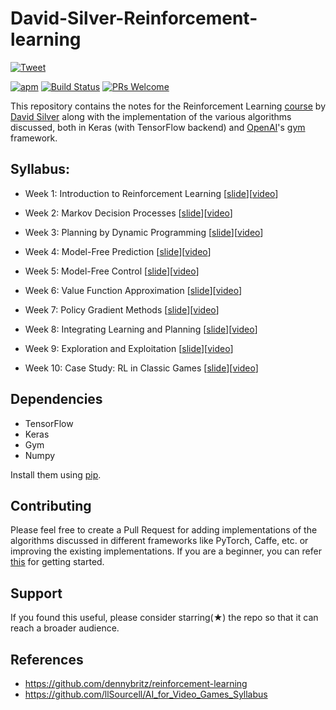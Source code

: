 # David-Silver-Reinforcement-learning 
[![Tweet](https://img.shields.io/twitter/url/http/shields.io.svg?style=social)](https://twitter.com/intent/tweet?text=Get%20over%20170%20free%20design%20blocks%20based%20on%20Bootstrap%204&url=https://www.froala.com/design-blocks&via=froala&hashtags=bootstrap,design,templates,blocks,developers)

[![apm](https://img.shields.io/apm/l/vim-mode.svg)]()
[![Build Status](https://travis-ci.org/athityakumar/colorls.svg?branch=master)](https://travis-ci.org/athityakumar/colorls)
[![PRs Welcome](https://img.shields.io/badge/PRs-welcome-brightgreen.svg?style=shields)](http://makeapullrequest.com)

This repository contains the notes for the Reinforcement Learning [course](www0.cs.ucl.ac.uk/staff/d.silver/web/Teaching.html) by [David Silver](http://www0.cs.ucl.ac.uk/staff/d.silver/web/Home.html) along with the implementation of the various algorithms discussed, both in Keras (with TensorFlow backend) and [OpenAI](https://openai.com/)'s [gym](https://github.com/openai/gym) framework.

## Syllabus:

- Week 1: Introduction to Reinforcement Learning [[slide](http://www0.cs.ucl.ac.uk/staff/d.silver/web/Teaching_files/intro_RL.pdf)][[video](https://www.youtube.com/watch?v=2pWv7GOvuf0&list=PL7-jPKtc4r78-wCZcQn5IqyuWhBZ8fOxT&index=1)]

- Week 2: Markov Decision Processes  [[slide](http://www0.cs.ucl.ac.uk/staff/d.silver/web/Teaching_files/MDP.pdf)][[video](https://www.youtube.com/watch?v=lfHX2hHRMVQ&list=PL7-jPKtc4r78-wCZcQn5IqyuWhBZ8fOxT&index=2&t=3223s)]

- Week 3: Planning by Dynamic Programming  [[slide](http://www0.cs.ucl.ac.uk/staff/d.silver/web/Teaching_files/DP.pdf)][[video](https://www.youtube.com/watch?v=Nd1-UUMVfz4&list=PL7-jPKtc4r78-wCZcQn5IqyuWhBZ8fOxT&index=3&t=417s)]

- Week 4: Model-Free Prediction  [[slide](http://www0.cs.ucl.ac.uk/staff/d.silver/web/Teaching_files/MC-TD.pdf)][[video](https://www.youtube.com/watch?v=PnHCvfgC_ZA&list=PL7-jPKtc4r78-wCZcQn5IqyuWhBZ8fOxT&index=4)]

- Week 5: Model-Free Control  [[slide](http://www0.cs.ucl.ac.uk/staff/d.silver/web/Teaching_files/control.pdf)][[video](https://www.youtube.com/watch?v=0g4j2k_Ggc4&list=PL7-jPKtc4r78-wCZcQn5IqyuWhBZ8fOxT&index=5)]

- Week 6: Value Function Approximation  [[slide](http://www0.cs.ucl.ac.uk/staff/d.silver/web/Teaching_files/FA.pdf)][[video](https://www.youtube.com/watch?v=UoPei5o4fps&list=PL7-jPKtc4r78-wCZcQn5IqyuWhBZ8fOxT&index=6)]

- Week 7: Policy Gradient Methods  [[slide](http://www0.cs.ucl.ac.uk/staff/d.silver/web/Teaching_files/pg.pdf)][[video](https://www.youtube.com/watch?v=KHZVXao4qXs&list=PL7-jPKtc4r78-wCZcQn5IqyuWhBZ8fOxT&index=7)]

- Week 8: Integrating Learning and Planning  [[slide](http://www0.cs.ucl.ac.uk/staff/d.silver/web/Teaching_files/dyna.pdf)][[video](https://www.youtube.com/watch?v=ItMutbeOHtc&list=PL7-jPKtc4r78-wCZcQn5IqyuWhBZ8fOxT&index=8)]

- Week 9: Exploration and Exploitation  [[slide](http://www0.cs.ucl.ac.uk/staff/d.silver/web/Teaching_files/XX.pdf)][[video](https://www.youtube.com/watch?v=sGuiWX07sKw&list=PL7-jPKtc4r78-wCZcQn5IqyuWhBZ8fOxT&index=9)]

- Week 10: Case Study: RL in Classic Games  [[slide](http://www0.cs.ucl.ac.uk/staff/d.silver/web/Teaching_files/games.pdf)][[video](https://www.youtube.com/watch?v=kZ_AUmFcZtk&list=PL7-jPKtc4r78-wCZcQn5IqyuWhBZ8fOxT&index=10)]


## Dependencies
- TensorFlow
- Keras
- Gym
- Numpy

Install them using [pip](https://www.google.co.in/url?sa=t&rct=j&q=&esrc=s&source=web&cd=1&cad=rja&uact=8&ved=0ahUKEwjRhLWLnfHYAhVEtY8KHRqfCc4QFggoMAA&url=https%3A%2F%2Fpip.pypa.io%2Fen%2Fstable%2F&usg=AOvVaw18gydNGbBQg6WMxXoxO97K).

## Contributing
Please feel free to create a Pull Request for adding implementations of the algorithms discussed in different frameworks like PyTorch, Caffe, etc. or improving the existing implementations. If you are a beginner, you can refer [this](https://opensource.guide/how-to-contribute/) for getting started.

## Support
If you found this useful, please consider starring(★) the repo so that it can reach a broader audience.

## References
- https://github.com/dennybritz/reinforcement-learning
- https://github.com/llSourcell/AI_for_Video_Games_Syllabus
